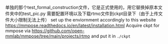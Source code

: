 单独的那个test_formal_construction文件，它是正式使用的，用它替换掉原本文件夹中的test_pic.py
需要配置环境以及下载rtmo文件到ckpt目录下（由于上传文件大小限制无法上传）
set up the enviornment accordingly to this website https://mmpose.readthedocs.io/en/latest/installation.html
Acquire ckpt for mmpose via https://github.com/open-mmlab/mmpose/tree/main/projects/rtmo and put it in `./ckpt`
